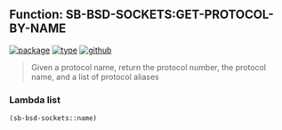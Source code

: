 ## Function: SB-BSD-SOCKETS:GET-PROTOCOL-BY-NAME
[![package](https://img.shields.io/badge/Package-SB--BSD--SOCKETS-5f9ea0.svg?style=social&colorA=999999)](../) [![type](https://img.shields.io/badge/Type-Function-5f9ea0.svg?style=social&colorA=999999)](../#function) [![github](https://img.shields.io/badge/GitHub-View_the_source-5f9ea0.svg?style=social&colorA=999999&logo=github)](https://github.com/sbcl/sbcl/blob/master/contrib/sb-bsd-sockets/inet.lisp/) 

> Given a protocol name, return the protocol number, the protocol name, and
> a list of protocol aliases

### Lambda list
```cl
(sb-bsd-sockets::name)
```
